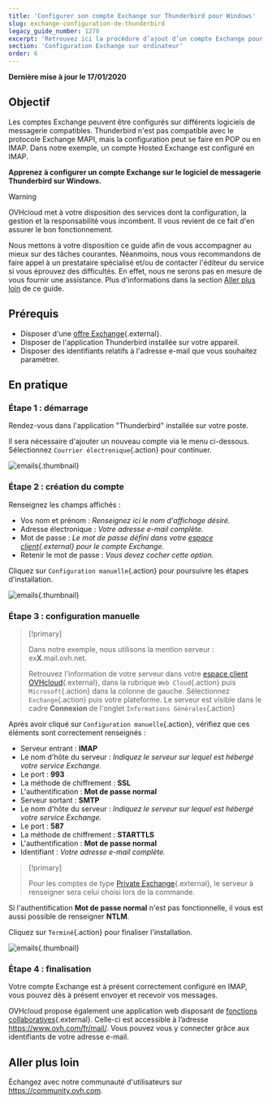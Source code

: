 ```yaml
---
title: 'Configurer son compte Exchange sur Thunderbird pour Windows'
slug: exchange-configuration-de-thunderbird
legacy_guide_number: 1278
excerpt: 'Retrouvez ici la procédure d’ajout d’un compte Exchange pour Thunderbird'
section: 'Configuration Exchange sur ordinateur'
order: 6
---
```


**Dernière mise à jour le 17/01/2020**

## Objectif

Les comptes Exchange peuvent être configurés sur différents logiciels de messagerie compatibles. Thunderbird n'est pas compatible avec le protocole Exchange MAPI, mais la configuration peut se faire en POP ou en IMAP. Dans notre exemple, un compte Hosted Exchange est configuré en IMAP.

**Apprenez à configurer un compte Exchange sur le logiciel de messagerie Thunderbird sur Windows.**

> [!warning]
>
> OVHcloud met à votre disposition des services dont la configuration, la gestion et la responsabilité vous incombent. Il vous revient de ce fait d'en assurer le bon fonctionnement.
> 
> Nous mettons à votre disposition ce guide afin de vous accompagner au mieux sur des tâches courantes. Néanmoins, nous vous recommandons de faire appel à un prestataire spécialisé et/ou de 
> contacter l'éditeur du service si vous éprouvez des difficultés. En effet, nous ne serons pas en mesure de vous fournir une assistance. Plus d'informations dans la section [Aller plus loin](https://docs.ovh.com/fr/microsoft-collaborative-solutions/exchange-configuration-de-thunderbird/#aller-plus-loin_1)
> de ce guide.
> 

## Prérequis

- Disposer d'une [offre Exchange](https://www.ovh.com/fr/emails/){.external}.
- Disposer de l'application Thunderbird installée sur votre appareil.
- Disposer des identifiants relatifs à l'adresse e-mail que vous souhaitez paramétrer.

## En pratique

### Étape 1 : démarrage
Rendez-vous dans l'application "Thunderbird" installée sur votre poste.

Il sera nécessaire d'ajouter un nouveau compte via le menu ci-dessous. Sélectionnez `Courrier électronique`{.action} pour continuer.

![emails](images/configuration-thunderbird-exchange-step1.png){.thumbnail}


### Étape 2 : création du compte
Renseignez les champs affichés :

- Vos nom et prénom : *Renseignez ici le nom d'affichage désiré.*
- Adresse électronique : *Votre adresse e-mail complète.*
- Mot de passe : *Le mot de passe défini dans votre [espace client](https://www.ovh.com/manager/web/login.html){.external} pour le compte Exchange.*
- Retenir le mot de passe : *Vous devez cocher cette option.*

Cliquez sur `Configuration manuelle`{.action} pour poursuivre les étapes d'installation.


![emails](images/configuration-thunderbird-exchange-step2.png){.thumbnail}


### Étape 3 : configuration manuelle

> [!primary]
>
> Dans notre exemple, nous utilisons la mention serveur : ex**X**.mail.ovh.net.
> 
> Retrouvez l'information de votre serveur dans votre [espace client OVHcloud](https://www.ovh.com/auth/?action=gotomanager){.external}, dans la rubrique `Web Cloud`{.action} puis `Microsoft`{.action}
>  dans la colonne de gauche. Sélectionnez `Exchange`{.action} puis votre plateforme. Le serveur est visible dans le cadre **Connexion** de l'onglet `Informations Générales`{.action}
> 

Après avoir cliqué sur `Configuration manuelle`{.action}, vérifiez que ces éléments sont correctement renseignés :

- Serveur entrant : **IMAP** 
- Le nom d'hôte du serveur : *Indiquez le serveur sur lequel est hébergé votre service Exchange.*
- Le port :  **993**
- La méthode de chiffrement :   **SSL**
- L'authentification :  **Mot de passe normal**
- Serveur sortant : **SMTP**
- Le nom d'hôte du serveur : *Indiquez le serveur sur lequel est hébergé votre service Exchange.* 
- Le port :  **587** 
- La méthode de chiffrement :  **STARTTLS** 
- L'authentification :  **Mot de passe normal** 
- Identifiant : *Votre adresse e-mail complète.*

> [!primary]
>
> Pour les comptes de type [Private Exchange](https://docs.ovh.com/fr/microsoft-collaborative-solutions/exchange-premiers-pas-avec-un-serveur-private/){.external}, le serveur à renseigner sera celui choisi lors de la commande.
>

Si l'authentification **Mot de passe normal** n'est pas fonctionnelle, il vous est aussi possible de renseigner **NTLM**.

Cliquez sur `Terminé`{.action} pour finaliser l'installation.


![emails](images/configuration-thunderbird-exchange-step3.png){.thumbnail}


### Étape 4 : finalisation

Votre compte Exchange est à présent correctement configuré en IMAP, vous pouvez dès à présent envoyer et recevoir vos messages.

OVHcloud propose également une application web disposant de [fonctions collaboratives](https://www.ovh.com/fr/emails/){.external}. Celle-ci est accessible à l’adresse <https://www.ovh.com/fr/mail/>. Vous pouvez vous y connecter grâce aux identifiants de votre adresse e-mail.


## Aller plus loin

Échangez avec notre communauté d'utilisateurs sur <https://community.ovh.com>.